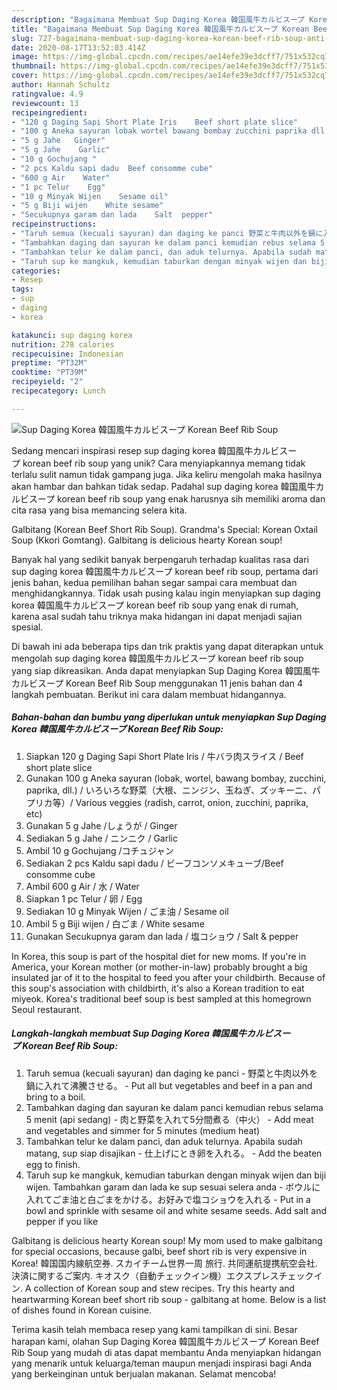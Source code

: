 ```yaml
---
description: "Bagaimana Membuat Sup Daging Korea 韓国風牛カルビスープ Korean Beef Rib Soup Anti Gagal"
title: "Bagaimana Membuat Sup Daging Korea 韓国風牛カルビスープ Korean Beef Rib Soup Anti Gagal"
slug: 727-bagaimana-membuat-sup-daging-korea-korean-beef-rib-soup-anti-gagal
date: 2020-08-17T13:52:03.414Z
image: https://img-global.cpcdn.com/recipes/ae14efe39e3dcff7/751x532cq70/sup-daging-korea-韓国風牛カルビスープ-korean-beef-rib-soup-foto-resep-utama.jpg
thumbnail: https://img-global.cpcdn.com/recipes/ae14efe39e3dcff7/751x532cq70/sup-daging-korea-韓国風牛カルビスープ-korean-beef-rib-soup-foto-resep-utama.jpg
cover: https://img-global.cpcdn.com/recipes/ae14efe39e3dcff7/751x532cq70/sup-daging-korea-韓国風牛カルビスープ-korean-beef-rib-soup-foto-resep-utama.jpg
author: Hannah Schultz
ratingvalue: 4.9
reviewcount: 13
recipeingredient:
- "120 g Daging Sapi Short Plate Iris    Beef short plate slice"
- "100 g Aneka sayuran lobak wortel bawang bombay zucchini paprika dll   Various veggies radish carrot onion zucchini paprika etc"
- "5 g Jahe   Ginger"
- "5 g Jahe    Garlic"
- "10 g Gochujang "
- "2 pcs Kaldu sapi dadu  Beef consomme cube"
- "600 g Air    Water"
- "1 pc Telur    Egg"
- "10 g Minyak Wijen    Sesame oil"
- "5 g Biji wijen    White sesame"
- "Secukupnya garam dan lada    Salt  pepper"
recipeinstructions:
- "Taruh semua (kecuali sayuran) dan daging ke panci 野菜と牛肉以外を鍋に入れて沸騰させる。 Put all but vegetables and beef in a pan and bring to a boil."
- "Tambahkan daging dan sayuran ke dalam panci kemudian rebus selama 5 menit (api sedang) 肉と野菜を入れて5分間煮る（中火） Add meat and vegetables and simmer for 5 minutes (medium heat)"
- "Tambahkan telur ke dalam panci, dan aduk telurnya. Apabila sudah matang, sup siap disajikan 仕上げにとき卵を入れる。 Add the beaten egg to finish."
- "Taruh sup ke mangkuk, kemudian taburkan dengan minyak wijen dan biji wijen. Tambahkan garam dan lada ke sup sesuai selera anda ボウルに入れてごま油と白ごまをかける。お好みで塩コショウを入れる Put in a bowl and sprinkle with sesame oil and white sesame seeds. Add salt and pepper if you like"
categories:
- Resep
tags:
- sup
- daging
- korea

katakunci: sup daging korea 
nutrition: 278 calories
recipecuisine: Indonesian
preptime: "PT32M"
cooktime: "PT39M"
recipeyield: "2"
recipecategory: Lunch

---
```



![Sup Daging Korea 韓国風牛カルビスープ Korean Beef Rib Soup](https://img-global.cpcdn.com/recipes/ae14efe39e3dcff7/751x532cq70/sup-daging-korea-韓国風牛カルビスープ-korean-beef-rib-soup-foto-resep-utama.jpg)

Sedang mencari inspirasi resep sup daging korea 韓国風牛カルビスープ korean beef rib soup yang unik? Cara menyiapkannya memang tidak terlalu sulit namun tidak gampang juga. Jika keliru mengolah maka hasilnya akan hambar dan bahkan tidak sedap. Padahal sup daging korea 韓国風牛カルビスープ korean beef rib soup yang enak harusnya sih memiliki aroma dan cita rasa yang bisa memancing selera kita.

Galbitang (Korean Beef Short Rib Soup). Grandma&#39;s Special: Korean Oxtail Soup (Kkori Gomtang). Galbitang is delicious hearty Korean soup!

Banyak hal yang sedikit banyak berpengaruh terhadap kualitas rasa dari sup daging korea 韓国風牛カルビスープ korean beef rib soup, pertama dari jenis bahan, kedua pemilihan bahan segar sampai cara membuat dan menghidangkannya. Tidak usah pusing kalau ingin menyiapkan sup daging korea 韓国風牛カルビスープ korean beef rib soup yang enak di rumah, karena asal sudah tahu triknya maka hidangan ini dapat menjadi sajian spesial.


Di bawah ini ada beberapa tips dan trik praktis yang dapat diterapkan untuk mengolah sup daging korea 韓国風牛カルビスープ korean beef rib soup yang siap dikreasikan. Anda dapat menyiapkan Sup Daging Korea 韓国風牛カルビスープ Korean Beef Rib Soup menggunakan 11 jenis bahan dan 4 langkah pembuatan. Berikut ini cara dalam membuat hidangannya.

<!--inarticleads1-->

##### Bahan-bahan dan bumbu yang diperlukan untuk menyiapkan Sup Daging Korea 韓国風牛カルビスープ Korean Beef Rib Soup:

1. Siapkan 120 g Daging Sapi Short Plate Iris / 牛バラ肉スライス / Beef short plate slice
1. Gunakan 100 g Aneka sayuran (lobak, wortel, bawang bombay, zucchini, paprika, dll.) / いろいろな野菜（大根、ニンジン、玉ねぎ、ズッキーニ、パプリカ等）/ Various veggies (radish, carrot, onion, zucchini, paprika, etc)
1. Gunakan 5 g Jahe /しょうが / Ginger
1. Sediakan 5 g Jahe / ニンニク / Garlic
1. Ambil 10 g Gochujang /コチュジャン
1. Sediakan 2 pcs Kaldu sapi dadu / ビーフコンソメキューブ/Beef consomme cube
1. Ambil 600 g Air / 水 / Water
1. Siapkan 1 pc Telur / 卵 / Egg
1. Sediakan 10 g Minyak Wijen / ごま油 / Sesame oil
1. Ambil 5 g Biji wijen / 白ごま / White sesame
1. Gunakan Secukupnya garam dan lada / 塩コショウ / Salt &amp; pepper


In Korea, this soup is part of the hospital diet for new moms. If you&#39;re in America, your Korean mother (or mother-in-law) probably brought a big insulated jar of it to the hospital to feed you after your childbirth. Because of this soup&#39;s association with childbirth, it&#39;s also a Korean tradition to eat miyeok. Korea&#39;s traditional beef soup is best sampled at this homegrown Seoul restaurant. 

<!--inarticleads2-->

##### Langkah-langkah membuat Sup Daging Korea 韓国風牛カルビスープ Korean Beef Rib Soup:

1. Taruh semua (kecuali sayuran) dan daging ke panci - 野菜と牛肉以外を鍋に入れて沸騰させる。 - Put all but vegetables and beef in a pan and bring to a boil.
1. Tambahkan daging dan sayuran ke dalam panci kemudian rebus selama 5 menit (api sedang) - 肉と野菜を入れて5分間煮る（中火） - Add meat and vegetables and simmer for 5 minutes (medium heat)
1. Tambahkan telur ke dalam panci, dan aduk telurnya. Apabila sudah matang, sup siap disajikan - 仕上げにとき卵を入れる。 - Add the beaten egg to finish.
1. Taruh sup ke mangkuk, kemudian taburkan dengan minyak wijen dan biji wijen. Tambahkan garam dan lada ke sup sesuai selera anda - ボウルに入れてごま油と白ごまをかける。お好みで塩コショウを入れる - Put in a bowl and sprinkle with sesame oil and white sesame seeds. Add salt and pepper if you like


Galbitang is delicious hearty Korean soup! My mom used to make galbitang for special occasions, because galbi, beef short rib is very expensive in Korea! 韓国国内線航空券. スカイチーム世界一周 旅行. 共同運航提携航空会社. 決済に関するご案内. キオスク（自動チェックイン機）エクスプレスチェックイン. A collection of Korean soup and stew recipes. Try this hearty and heartwarming Korean beef short rib soup - galbitang at home. Below is a list of dishes found in Korean cuisine. 

Terima kasih telah membaca resep yang kami tampilkan di sini. Besar harapan kami, olahan Sup Daging Korea 韓国風牛カルビスープ Korean Beef Rib Soup yang mudah di atas dapat membantu Anda menyiapkan hidangan yang menarik untuk keluarga/teman maupun menjadi inspirasi bagi Anda yang berkeinginan untuk berjualan makanan. Selamat mencoba!
